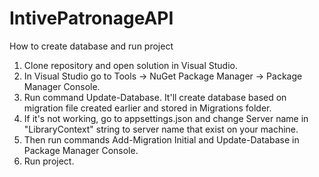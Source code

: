 # IntivePatronageAPI

How to create database and run project
1. Clone repository and open solution in Visual Studio.
2. In Visual Studio go to Tools -> NuGet Package Manager -> Package Manager Console.
3. Run command Update-Database. It'll create database based on migration file created earlier and stored in Migrations folder.
4. If it's not working, go to appsettings.json and change Server name in "LibraryContext" string to server name that exist on your machine.
5. Then run commands Add-Migration Initial and Update-Database in Package Manager Console.
6. Run project.
